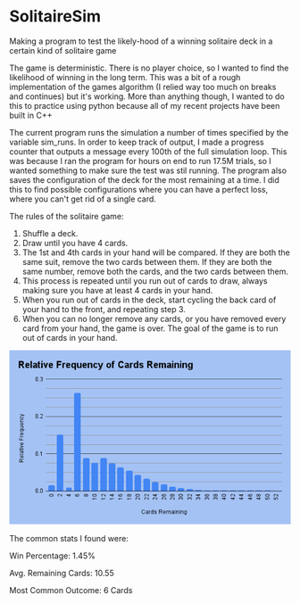 # SolitaireSim
Making a program to test the likely-hood of a winning solitaire deck in a certain kind of solitaire game

The game is deterministic. There is no player choice, so I wanted to find the likelihood of winning in the long term. This was a bit of a rough implementation of the games algorithm (I relied way too much on breaks and continues) but it's working. More than anything though, I wanted to do this to practice using python because all of my recent projects have been built in C++

The current program runs the simulation a number of times specified by the variable sim_runs. In order to keep track of output, I made a progress counter that outputs a message every 100th of the full simulation loop. This was because I ran the program for hours on end to run 17.5M trials, so I wanted something to make sure the test was stil running. The program also saves the configuration of the deck for the most remaining at a time. I did this to find possible configurations where you can have a perfect loss, where you can't get rid of a single card.

The rules of the solitaire game:
1. Shuffle a deck.
2. Draw until you have 4 cards.
3. The 1st and 4th cards in your hand will be compared. If they are both the same suit, remove the two cards between them. If they are both the same number, remove both the cards, and the two cards between them.
4. This process is repeated until you run out of cards to draw, always making sure you have at least 4 cards in your hand.
5. When you run out of cards in the deck, start cycling the back card of your hand to the front, and repeating step 3.
6. When you can no longer remove any cards, or you have removed every card from your hand, the game is over. The goal of the game is to run out of cards in your hand.

![](graph.png)

The common stats I found were:

Win Percentage: 1.45%

Avg. Remaining Cards: 10.55

Most Common Outcome: 6 Cards